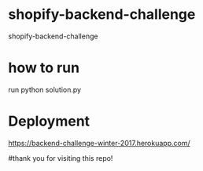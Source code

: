 # shopify-backend-challenge
shopify-backend-challenge

# how to run
run python solution.py

# Deployment
https://backend-challenge-winter-2017.herokuapp.com/


#thank you for visiting this repo!
